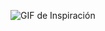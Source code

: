 ![GIF de Inspiración](https://soranews24.com/wp-content/uploads/sites/3/2015/07/tumblr_nsbsojabhk1qze3hdo1_r2_500.gif)
